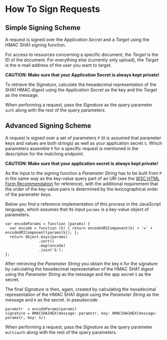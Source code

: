 # How To Sign Requests

## Simple Signing Scheme

A request is signed over the _Application Secret_ and a _Target_ using the HMAC SHA1 signing function.

For access to resources concerning a specific document, the _Target_ is the ID of the document. For everything else (currently only upload), the _Target_ is the e-mail address of the user you want to target.

**CAUTION: Make sure that your Application Secret is always kept private!**

To retrieve the _Signature_, calculate the hexadecimal representation of the SHA1 HMAC digest using the _Application Secret_ as the key and the _Target_ as the message.

When performing a request, pass the _Signature_ as the query parameter `auth` along with the rest of the query parameters.

## Advanced Signing Scheme

A request is signed over a set of parameters `P` (it is assumed that parameter keys and values are both strings) as well as your application secret `S`. Which parameters assemble `P` for a specific request is mentioned in the description for the matching endpoint.

**CAUTION: Make sure that your application secret is always kept private!**

As the input to the signing function a _Parameter String_ has to be built from `P` in the same way as the key-value query part of an URI (see the [W3C HTML Form Recommendation](http://www.w3.org/TR/REC-html40/interact/forms.html#form-content-type) for reference), with the additional requirement that the order of the key-value pairs is determined by the lexicographical order of the parameter keys.

Below you find a reference implementation of this process in the JavaScript language, which assumes that its input `params` is a key-value object of parameters.

```
var encodeParams = function (params) {
  var encode = function (k) { return encodeURIComponent(k) + '=' + encodeURIComponent(params[k]); };
  return Object.keys(params)
               .sort()
               .map(encode)
               .join('&');
};
```

After retrieving the _Parameter String_ you obtain the key `K` for the signature by calculating the hexadecimal representation of the HMAC SHA1 digest using the _Parameter String_ as the message and the app secret `S` as the secret.

The final _Signature_ is then, again, created by calculating the hexadecimal representation of the HMAC SHA1 digest using the _Parameter String_ as the message and `K` as the secret. In pseudocode:

```
paramstr  = encodeParams(params)
signature = HMACSHA1HEX(message: paramstr, key: HMACSHA1HEX(message: paramstr, key: S))
```

When performing a request, pass the _Signature_ as the query parameter `multiauth` along with the rest of the query parameters.